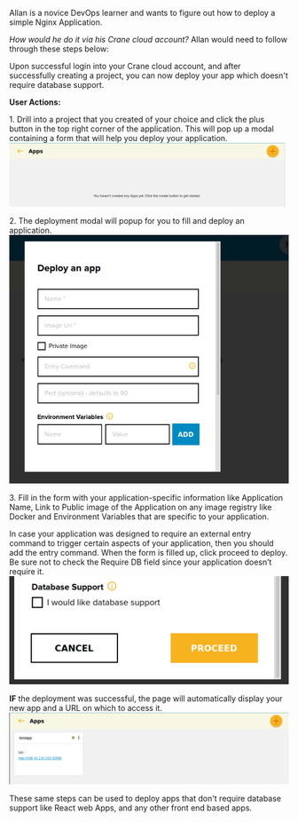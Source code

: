 Allan is a novice DevOps learner and wants to figure out how to deploy a simple Nginx Application.

*How would he do it via his Crane cloud account?* 
Allan would need to follow through these steps below: 

Upon successful login into your Crane cloud account, and after successfully creating a project, you can now deploy your app which doesn't require database support. 

**User Actions:**

1\. Drill into a project that you created of your choice and click the plus button in the top right corner of the application. This will pop up a modal containing a form that will help you deploy your application.
![](../img/empty_project.png)

2\. The deployment modal will popup for you to fill and deploy an application. 
![](../img/deploy_modal.png)

3\. Fill in the form with your application-specific information like Application Name, Link to Public image of the Application on any image registry like Docker and Environment Variables that are specific to your application. 

In case your application was designed to require an external entry command to trigger certain aspects of your application, then you should add the entry command. When the form is filled up, click proceed to deploy. Be sure not to check the Require DB field since your application doesn’t require it.
![](../img/deploy_buttons.png)

**IF** the deployment was successful, the page will automatically display your new app and a URL on which to access it.
![](../img/app_img.png)

These same steps can be used to deploy apps that don't require database support like React web Apps, and any other front end based apps. 
